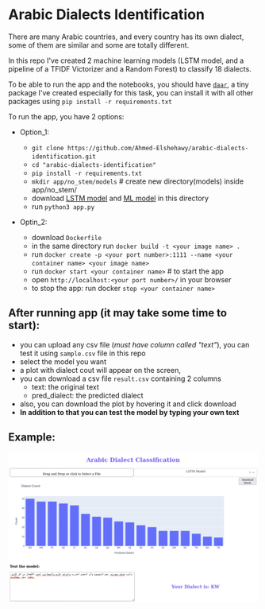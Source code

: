 # Arabic Dialects Identification

There are many Arabic countries, and every country has its own dialect, 
some of them are similar and some are totally different.  

In this repo I've created 2 machine learning models (LSTM model, and a pipeline of a TFIDF Victorizer and a Random Forest) to classify 18 dialects.   


To be able to run the app and the notebooks, you should have [`daar`]("https://pypi.org/project/daar/"), a tiny package  I've created especially for this task, you can install it with all other packages using `pip install -r requirements.txt`

To run the app, you have 2 options:
- Option_1:
    - `git clone https://github.com/Ahmed-Elshehawy/arabic-dialects-identification.git`
    - `cd "arabic-dialects-identification"`
    - `pip install -r requirements.txt` 
    - `mkdir app/no_stem/models` # create new directory(models) inside app/no_stem/
    - download [LSTM model]("https://www.kaggleusercontent.com/kf/90088475/eyJhbGciOiJkaXIiLCJlbmMiOiJBMTI4Q0JDLUhTMjU2In0..bNTluRhq_tzXJ1OinjDx_w.905yaFn0eZbWJuUOuP2YmRbJZx6a03LjRmmfyjtUByDS1shO-QDUVvu11EyGqtPgmitfIerY3rEty3bqVb1lton5cpf5LDKD7k3sdeq85QlkHAXRL0BO5nKj2OFb9EKPCDQOIsqnb9l1hDzgzO35tFNVb41Co4yDQPW4-FfTv-xa4UH3Jy02jBKdlG0LBMILL16DTsjuOTYpuEjNyXu3VSEzPtK1hQ4Qzn2E1AJjo54dG3I50fPtlMaN70WdSiMufQiH-LleI-qn64AFJ5ro303GAcz29GKxKe8gdjREnp7FpdMOkhFRQyGxi_Fww40-jyDhvwfM4Fzr1GyMYVqzeaWNi3o7pmO2kQGJIuQm22BFPPFGZ9ZQjWQbsGvmiMtmNUYpXApMlQ5S8ZKZwLq-6DWQkhkS90a7ol9YxG3-v0ukmN32cxIwmQLipEN2bNhoTRNhWAEiht6PHjAEC5O6niL-zjEDBkh0NzgnUlDGsDWjj2miO3aEQPF63pVjdOm8MvSKKieJ-2uocF0HbHlDvrwzU7xNVVY9-fzlGixLqIzfRDCIyVqa6WE3vKrLF4tfzs5VcQkrvX34F1WNiO7IIg_7Mq_-Vkw2t9PEF1KC-4wMw_UlzjJrtPcA5PG0rD9Xco1w57H4y5xlkNK6GwStFg.f2sBlnVkKfy4NpDbGdabfw/best_model.pt")  and [ML model]("https://www.kaggleusercontent.com/kf/89869800/eyJhbGciOiJkaXIiLCJlbmMiOiJBMTI4Q0JDLUhTMjU2In0..OZ2dUYyGTkJF6CCa170AoA.mUXtJ00pAtBWwO2pu5jaU9xe4AU0lyMOdCwCZqMHsjoRhq1k9E5Ez-GInE99OMptGkz9UUTBDpCk4Iu8wQGK_W9pHF3aK9r3BK0Y8W73tQSFcO3pjCWquz1fMjcp-yCqw7HXKqRQmvOkbTAbCXge_UT_FtaXlTUHMIiIAEMqG_Za2M1WW9Bfn4KUUUp-ZwDy_KmEGzq_4ro0HL1KWiwxgcNLGP2jshQ6aQSCAcY-5qmb8hjO5SScY95qYfgpb_SINYDpwNwma59JzPmMe0JdklvYfSZaOoVeDfq1IK9AVbaMakntAL8hpfucd-JtI5yksGmAJZicQuGapbnbas0k4gyNmzomuNO6fCIxV9gtJjyNYFLsmwLtQnQgUoA8B2hBvbssNSZQPoyjzI1FCeFOOtpNDzD72G3ZbgeYlsM3mx19B81lKqrpfIMvsdNxJNwbUPcr5F1KgvK_wXzMJE4af85zs7ibebbi9oLXZOR4gGfcsjJOUtb8lubDlwDD2dmE9KFrs8b0tKiV8veZ5ME5OLhfC_NrjGe-DN0TwO8EHHDii-texDm79kFXPIudhIoahs4O2uXRd3rtTVi3c1x9aEBq9vzAI-YT1buOq8ywpnHIHL7R2YKKsdK75F1y49102HWFXFithybGf6Gu1m4SpfVKEBUYZRpBx_5QUSqcIGI.xebZ48yt-Lw2bwYgJe8_aA/pipe_rf_20.obj") in this directory
    - run `python3 app.py`

- Optin_2: 
    - download `Dockerfile`
    - in the same directory run `docker build -t <your image name> .`
    - run `docker create -p <your port number>:1111 --name <your container name> <your image name>`
    - run `docker start <your container name>` # to start the app
    - open `http://localhost:<your port number>/` in your browser
    - to stop the app: run docker `stop <your container name>`

## After running app (it may take some time to start):
- you can upload any csv file (*must have column called "text"*), you can test it using `sample.csv` file in this repo
- select the model you want
- a plot with dialect cout will appear on the screen, 
- you can download a csv file `result.csv` containing 2 columns 
    - text: the original text
    - pred_dialect: the predicted dialect
- also, you can download the plot by hovering it and click download
- **In addition to that you can test the model by typing your own text**

## Example:

![img](assets/img1.png)
